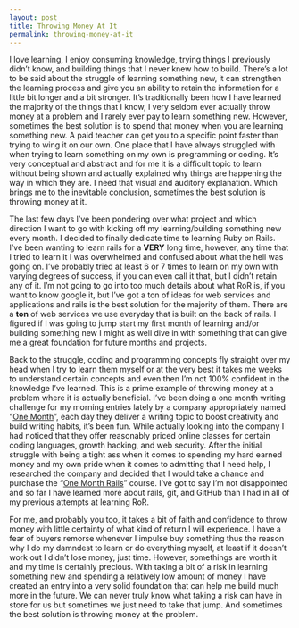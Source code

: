 ```yaml
---
layout: post
title: Throwing Money At It
permalink: throwing-money-at-it
---
```





I love learning, I enjoy consuming knowledge, trying things I previously didn’t know, and building things that I never knew how to build. There’s a lot to be said about the struggle of learning something new, it can strengthen the learning process and give you an ability to retain the information for a little bit longer and a bit stronger. It’s traditionally been how I have learned the majority of the things that I know, I very seldom ever actually throw money at a problem and I rarely ever pay to learn something new. However, sometimes the best solution is to spend that money when you are learning something new. A paid teacher can get you to a specific point faster than trying to wing it on our own. One place that I have always struggled with when trying to learn something on my own is programming or coding. It’s very conceptual and abstract and for me it is a difficult topic to learn without being shown and actually explained why things are happening the way in which they are. I need that visual and auditory explanation. Which brings me to the inevitable conclusion, sometimes the best solution is throwing money at it.

The last few days I’ve been pondering over what project and which direction I want to go with kicking off my learning/building something new every month. I decided to finally dedicate time to learning Ruby on Rails. I’ve been wanting to learn rails for a **VERY** long time, however, any time that I tried to learn it I was overwhelmed and confused about what the hell was going on. I’ve probably tried at least 6 or 7 times to learn on my own with varying degrees of success, if you can even call it that, but I didn’t retain any of it. I’m not going to go into too much details about what RoR is, if you want to know google it, but I’ve got a ton of ideas for web services and applications and rails is the best solution for the majority of them. There are a **ton** of web services we use everyday that is built on the back of rails. I figured if I was going to jump start my first month of learning and/or building something new I might as well dive in with something that can give me a great foundation for future months and projects.

Back to the struggle, coding and programming concepts fly straight over my head when I try to learn them myself or at the very best it takes me weeks to understand certain concepts and even then I’m not 100% confident in the knowledge I’ve learned. This is a prime example of throwing money at a problem where it is actually beneficial. I’ve been doing a one month writing challenge for my morning entries lately by a company appropriately named “[One Month](https://onemonth.com)”, each day they deliver a writing topic to boost creativity and build writing habits, it’s been fun. While actually looking into the company I had noticed that they offer reasonably priced online classes for certain coding languages, growth hacking, and web security. After the initial struggle with being a tight ass when it comes to spending my hard earned money and my own pride when it comes to admitting that I need help, I researched the company and decided that I would take a chance and purchase the “[One Month Rails](https://onemonth.com/courses/one-month-rails)” course. I’ve got to say I’m not disappointed and so far I have learned more about rails, git, and GitHub than I had in all of my previous attempts at learning RoR.

For me, and probably you too, it takes a bit of faith and confidence to throw money with little certainty of what kind of return I will experience. I have a fear of buyers remorse whenever I impulse buy something thus the reason why I do my damndest to learn or do everything myself, at least if it doesn’t work out I didn’t lose money, just time. However, somethings are worth it and my time is certainly precious. With taking a bit of a risk in learning something new and spending a relatively low amount of money I have created an entry into a very solid foundation that can help me build much more in the future. We can never truly know what taking a risk can have in store for us but sometimes we just need to take that jump. And sometimes the best solution is throwing money at the problem.
